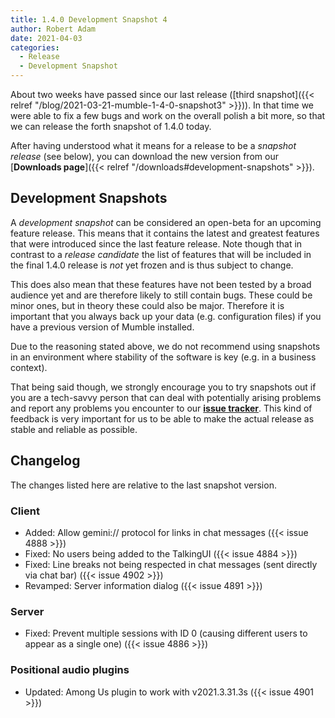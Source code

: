 ```yaml
---
title: 1.4.0 Development Snapshot 4
author: Robert Adam
date: 2021-04-03
categories:
  - Release
  - Development Snapshot
---
```


About two weeks have passed since our last release ([third snapshot]({{< relref "/blog/2021-03-21-mumble-1-4-0-snapshot3" >}})). In that time we were
able to fix a few bugs and work on the overall polish a bit more, so that we can release the forth snapshot of 1.4.0 today.

After having understood what it means for a release to be a _snapshot release_ (see below), you can download the new version from our [**Downloads
page**]({{< relref "/downloads#development-snapshots" >}}).

<!--more-->

## Development Snapshots

A _development snapshot_ can be considered an open-beta for an upcoming feature release. This means that it contains the latest and greatest features
that were introduced since the last feature release. Note though that in contrast to a _release candidate_ the list of features that will be included
in the final 1.4.0 release is _not_ yet frozen and is thus subject to change.

This does also mean that these features have not been tested by a broad audience yet and are therefore likely to still contain bugs. These could be
minor ones, but in theory these could also be major. Therefore it is important that you always back up your data (e.g. configuration files) if you
have a previous version of Mumble installed.

Due to the reasoning stated above, we do not recommend using snapshots in an environment where stability of the software is key (e.g. in a business
context).

That being said though, we strongly encourage you to try snapshots out if you are a tech-savvy person that can deal with potentially arising problems
and report any problems you encounter to our [**issue tracker**](https://github.com/mumble-voip/mumble/issues). This kind of feedback is very
important for us to be able to make the actual release as stable and reliable as possible.

## Changelog

The changes listed here are relative to the last snapshot version.

### Client

- Added: Allow gemini:// protocol for links in chat messages ({{< issue 4888 >}})
- Fixed: No users being added to the TalkingUI ({{< issue 4884 >}})
- Fixed: Line breaks not being respected in chat messages (sent directly via chat bar) ({{< issue 4902 >}})
- Revamped: Server information dialog ({{< issue 4891 >}})


### Server

- Fixed: Prevent multiple sessions with ID 0 (causing different users to appear as a single one) ({{< issue 4886 >}})


### Positional audio plugins

- Updated: Among Us plugin to work with v2021.3.31.3s ({{< issue 4901 >}})
